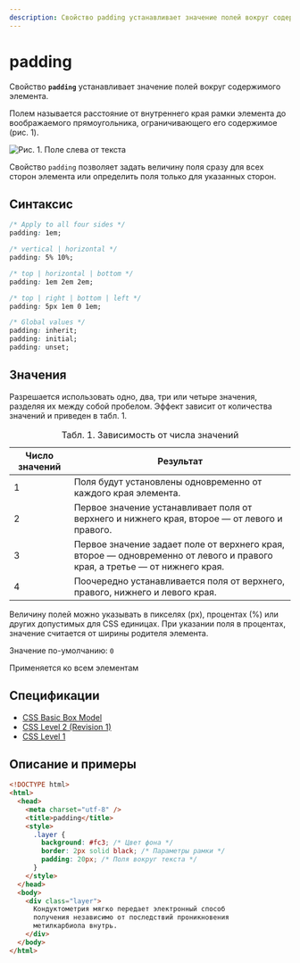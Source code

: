 ```yaml
---
description: Свойство padding устанавливает значение полей вокруг содержимого элемента
---
```


# padding

Свойство **`padding`** устанавливает значение полей вокруг содержимого элемента.

Полем называется расстояние от внутреннего края рамки элемента до воображаемого прямоугольника, ограничивающего его содержимое (рис. 1).

![Рис. 1. Поле слева от текста](css_padding_1.png)

Свойство `padding` позволяет задать величину поля сразу для всех сторон элемента или определить поля только для указанных сторон.

## Синтаксис

```css
/* Apply to all four sides */
padding: 1em;

/* vertical | horizontal */
padding: 5% 10%;

/* top | horizontal | bottom */
padding: 1em 2em 2em;

/* top | right | bottom | left */
padding: 5px 1em 0 1em;

/* Global values */
padding: inherit;
padding: initial;
padding: unset;
```

## Значения

Разрешается использовать одно, два, три или четыре значения, разделяя их между собой пробелом. Эффект зависит от количества значений и приведен в табл. 1.

<table>
<caption>Табл. 1. Зависимость от числа значений</caption>
<thead>
<tr><th>Число значений</th><th>Результат</th></tr>
</thead>
<tbody>
<tr><td>1</td><td>Поля будут установлены одновременно от каждого края элемента.</td></tr>
<tr><td>2</td><td>Первое значение устанавливает поля от верхнего и нижнего края, второе — от левого и правого.</td></tr>
<tr><td>3</td><td>Первое значение задает поле от верхнего края, второе — одновременно от левого и правого края, а третье — от нижнего края.</td></tr>
<tr><td>4</td><td>Поочередно устанавливается поля от верхнего, правого, нижнего и левого края.</td></tr>
</tbody>
</table>

Величину полей можно указывать в пикселях (px), процентах (%) или других допустимых для CSS единицах. При указании поля в процентах, значение считается от ширины родителя элемента.

Значение по-умолчанию: `0`

Применяется ко всем элементам

## Спецификации

- [CSS Basic Box Model](http://dev.w3.org/csswg/css3-box/#the-padding)
- [CSS Level 2 (Revision 1)](http://www.w3.org/TR/CSS2/box.html#propdef-padding)
- [CSS Level 1](http://www.w3.org/TR/CSS1/#padding)

## Описание и примеры

```html
<!DOCTYPE html>
<html>
  <head>
    <meta charset="utf-8" />
    <title>padding</title>
    <style>
      .layer {
        background: #fc3; /* Цвет фона */
        border: 2px solid black; /* Параметры рамки */
        padding: 20px; /* Поля вокруг текста */
      }
    </style>
  </head>
  <body>
    <div class="layer">
      Кондуктометрия мягко передает электронный способ
      получения независимо от последствий проникновения
      метилкарбиола внутрь.
    </div>
  </body>
</html>
```
